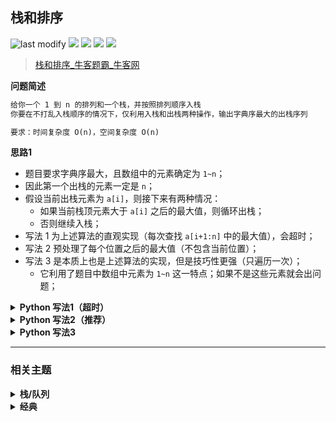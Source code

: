 ## 栈和排序
<!--START_SECTION:badge-->

![last modify](https://img.shields.io/static/v1?label=last%20modify&message=2025-07-08%2016%3A53%3A13&label_color=gray&color=thistle&style=flat-square)
[![](https://img.shields.io/static/v1?label=&message=%E4%B8%AD%E7%AD%89&label_color=gray&color=yellow&style=flat-square)](../../../README.md#中等)
[![](https://img.shields.io/static/v1?label=&message=%E7%89%9B%E5%AE%A2&label_color=gray&color=green&style=flat-square)](../../../README.md#牛客)
[![](https://img.shields.io/static/v1?label=&message=%E6%A0%88/%E9%98%9F%E5%88%97&label_color=gray&color=blue&style=flat-square)](../../../README.md#栈队列)
[![](https://img.shields.io/static/v1?label=&message=%E7%BB%8F%E5%85%B8&label_color=gray&color=blue&style=flat-square)](../../../README.md#经典)

<!--END_SECTION:badge-->
<!--info
tags: [栈, 经典]
source: 牛客
level: 中等
number: '0115'
name: 栈和排序
companies: []
-->

> [栈和排序_牛客题霸_牛客网](https://www.nowcoder.com/practice/95cb356556cf430f912e7bdf1bc2ec8f)

<summary><b>问题简述</b></summary>

```txt
给你一个 1 到 n 的排列和一个栈，并按照排列顺序入栈
你要在不打乱入栈顺序的情况下，仅利用入栈和出栈两种操作，输出字典序最大的出栈序列

要求：时间复杂度 O(n)，空间复杂度 O(n)
```

<!-- 
<details><summary><b>详细描述</b></summary>

```txt
```

</details>
-->

<!-- <div align="center"><img src="../../../_assets/xxx.png" height="300" /></div> -->

<summary><b>思路1</b></summary>

- 题目要求字典序最大，且数组中的元素确定为 `1~n`；
- 因此第一个出栈的元素一定是 `n`；
- 假设当前出栈元素为 `a[i]`，则接下来有两种情况：
    - 如果当前栈顶元素大于 `a[i]` 之后的最大值，则循环出栈；
    - 否则继续入栈；
- 写法 1 为上述算法的直观实现（每次查找 `a[i+1:n]` 中的最大值），会超时；
- 写法 2 预处理了每个位置之后的最大值（不包含当前位置）；
- 写法 3 是本质上也是上述算法的实现，但是技巧性更强（只遍历一次）；
    - 它利用了题目中数组中元素为 `1~n` 这一特点；如果不是这些元素就会出问题；


<details><summary><b>Python 写法1（超时）</b></summary>

```python
class Solution:
    def solve(self , a: List[int]) -> List[int]:
        
        n = len(a)
        
        s = []  # 模拟栈
        ret = []  # 保存答案
        for i in range(n):
            s.append(a[i])
            # 如果栈顶元素大于之后的最大值，就出栈，否则跳过
            while s and s[-1] >= (mx := max(a[i + 1:] + [float('-inf')])):  # 防止 max(空数组)
                ret.append(s.pop())
        
        while s:
            ret.append(s.pop())
        
        return ret
```

</details>


<details><summary><b>Python 写法2（推荐）</b></summary>

```python
class Solution:
    def solve(self , a: List[int]) -> List[int]:
        
        n = len(a)
        # 预处理：计算当前位置之后的最大值（不包括当前位置）
        book = [0] * n
        book[-1] = float('-inf')
        for i in range(n - 2, -1, -1):
            book[i] = max(book[i + 1], a[i + 1])
            # book[i] = max(book[i + 1], a[i])  # 这样写表示包括当前位置，err
        
        s = []  # 模拟栈
        ret = []  # 保存答案
        for i in range(n):
            s.append(a[i])
            while s and s[-1] >= book[i]:  # book[i] 表示 a[i] 之后的最大值
                ret.append(s.pop())
        
        while s:
            ret.append(s.pop())
        
        return ret
```

</details>

<details><summary><b>Python 写法3</b></summary>

```python
class Solution:
    def solve(self , a: List[int]) -> List[int]:
        
        ret = []  # 记录答案    
        s = []    # 模拟栈
        n = len(a)
        book = [0] * (n + 1)  # 记录已经出现过的元素
        
        for x in a:
            s.append(x)
            book[x] = 1
            while n and book[n]:
                n -= 1
            while s and n <= s[-1]:
                ret.append(s.pop())
        
        while s:
            ret.append(s.pop())
        return ret
            
```

</details>

<!--START_SECTION:relate-->

---

### 相关主题

<details><summary><b>栈/队列</b></summary>

> [[中等, 剑指Offer] 栈的压入、弹出序列 🔥](../../2021/11/剑指Offer_3100_中等_栈的压入、弹出序列.md)  
> [[中等, 剑指Offer] 队列的最大值](../01/剑指Offer_5902_中等_队列的最大值.md)  
> [[中等, 牛客] 按之字形顺序打印二叉树](../01/牛客_0014_中等_按之字形顺序打印二叉树.md)  
  > 
> [[困难, LeetCode] 最长有效括号 🔥](../10/LeetCode_0032_困难_最长有效括号.md)  
> [[困难, 牛客] 最长的括号子串](../03/牛客_0049_困难_最长的括号子串.md)  
  > 
> [[简单, LeetCode] 有效的括号 🔥](../03/LeetCode_0020_简单_有效的括号.md)  
> [[简单, 剑指Offer] 从尾到头打印链表](../../2021/11/剑指Offer_0600_简单_从尾到头打印链表.md)  
> [[简单, 剑指Offer] 包含min函数的栈](../../2021/11/剑指Offer_3000_简单_包含min函数的栈.md)  
> [[简单, 剑指Offer] 层序遍历二叉树](../../2021/11/剑指Offer_3201_简单_层序遍历二叉树.md)  
> [[简单, 剑指Offer] 层序遍历二叉树](../../2021/11/剑指Offer_3202_简单_层序遍历二叉树.md)  
> [[简单, 剑指Offer] 层序遍历二叉树（之字形遍历）](../../2021/11/剑指Offer_3203_简单_层序遍历二叉树（之字形遍历）.md)  
> [[简单, 剑指Offer] 用两个栈实现队列](../../2021/11/剑指Offer_0900_简单_用两个栈实现队列.md)  
> [[简单, 牛客] 包含min函数的栈](../04/牛客_0090_简单_包含min函数的栈.md)  
> [[简单, 牛客] 有效括号序列](../03/牛客_0052_简单_有效括号序列.md)  
> [[简单, 牛客] 用两个栈实现队列](../03/牛客_0076_简单_用两个栈实现队列.md)  
  > 

</details>
<details><summary><b>经典</b></summary>

> [[中等, LeetCode] 下一个排列 🔥](../10/LeetCode_0031_中等_下一个排列.md)  
> [[中等, LeetCode] 二叉树的完全性检验 🔥](../03/LeetCode_0958_中等_二叉树的完全性检验.md)  
> [[中等, LeetCode] 最长递增子序列 🔥](../06/LeetCode_0300_中等_最长递增子序列.md)  
> [[中等, 剑指Offer2] 整数除法 🔥](../09/剑指Offer2_001_中等_整数除法.md)  
> [[中等, 剑指Offer] 丑数 🔥](../../2021/12/剑指Offer_4900_中等_丑数.md)  
> [[中等, 剑指Offer] 二叉搜索树与双向链表 🔥](../../2021/12/剑指Offer_3600_中等_二叉搜索树与双向链表.md)  
> [[中等, 剑指Offer] 圆圈中最后剩下的数字（约瑟夫环问题） 🔥](../01/剑指Offer_6200_中等_圆圈中最后剩下的数字（约瑟夫环问题）.md)  
> [[中等, 剑指Offer] 复杂链表的复制（深拷贝） 🔥](../../2021/12/剑指Offer_3500_中等_复杂链表的复制（深拷贝）.md)  
> [[中等, 剑指Offer] 字符串的排列（全排列） 🔥](../../2021/12/剑指Offer_3800_中等_字符串的排列（全排列）.md)  
> [[中等, 剑指Offer] 把字符串转换成整数 🔥](../01/剑指Offer_6700_中等_把字符串转换成整数.md)  
> [[中等, 剑指Offer] 数值的整数次方（快速幂） 🔥](../../2021/11/剑指Offer_1600_中等_数值的整数次方（快速幂）.md)  
> [[中等, 剑指Offer] 栈的压入、弹出序列 🔥](../../2021/11/剑指Offer_3100_中等_栈的压入、弹出序列.md)  
> [[中等, 剑指Offer] 重建二叉树 🔥](../../2021/11/剑指Offer_0700_中等_重建二叉树.md)  
> [[中等, 剑指Offer] 顺时针打印矩阵（3种思路4个写法） 🔥](../../2021/11/剑指Offer_2900_中等_顺时针打印矩阵（3种思路4个写法）.md)  
> [[中等, 牛客] 01背包 🔥](牛客_0145_中等_01背包.md)  
> [[中等, 牛客] 丢棋子问题（鹰蛋问题） 🔥](../04/牛客_0087_中等_丢棋子问题（鹰蛋问题）.md)  
> [[中等, 牛客] 字符串的排列 🔥](牛客_0121_中等_字符串的排列.md)  
> [[中等, 牛客] 寻找峰值 🔥](../04/牛客_0107_中等_寻找峰值.md)  
> [[中等, 牛客] 岛屿数量 🔥](../04/牛客_0109_中等_岛屿数量.md)  
> [[中等, 牛客] 把字符串转换成整数(atoi) 🔥](../04/牛客_0100_中等_把字符串转换成整数(atoi).md)  
> [[中等, 牛客] 数组中只出现一次的两个数字 🔥](../03/牛客_0075_中等_数组中只出现一次的两个数字.md)  
> [[中等, 牛客] 最长公共子序列(二) 🔥](../04/牛客_0092_中等_最长公共子序列(二).md)  
> [[中等, 牛客] 汉诺塔问题 🔥](../03/牛客_0067_中等_汉诺塔问题.md)  
  > 
> [[困难, LeetCode] 编辑距离 🔥](../06/LeetCode_0072_困难_编辑距离.md)  
> [[困难, 剑指Offer] 数组中的逆序对 🔥](../01/剑指Offer_5100_困难_数组中的逆序对.md)  
> [[困难, 牛客] 接雨水问题 🔥](牛客_0128_困难_接雨水问题.md)  
> [[困难, 牛客] 设计LFU缓存结构 🔥](../04/牛客_0094_困难_设计LFU缓存结构.md)  
> [[困难, 牛客] 设计LRU缓存结构 🔥](../04/牛客_0093_困难_设计LRU缓存结构.md)  
  > 
> [[简单, LeetCode] 二叉树的最大深度 🔥](../07/LeetCode_0104_简单_二叉树的最大深度.md)  
> [[简单, LeetCode] 反转链表 🔥](../10/LeetCode_0206_简单_反转链表.md)  
> [[简单, 剑指Offer] 二叉搜索树的最近公共祖先 🔥](../01/剑指Offer_6801_简单_二叉搜索树的最近公共祖先.md)  
> [[简单, 剑指Offer] 反转链表 🔥](../../2021/11/剑指Offer_2400_简单_反转链表.md)  
> [[简单, 剑指Offer] 数组中出现次数超过一半的数字（摩尔投票） 🔥](../../2021/12/剑指Offer_3900_简单_数组中出现次数超过一半的数字（摩尔投票）.md)  
> [[简单, 剑指Offer] 最小的k个数（partition操作） 🔥](../../2021/12/剑指Offer_4000_简单_最小的k个数（partition操作）.md)  
> [[简单, 牛客] 二进制中1的个数 🔥](牛客_0120_简单_二进制中1的个数.md)  
> [[简单, 牛客] 单链表的排序 🔥](../03/牛客_0070_简单_单链表的排序.md)  
> [[简单, 牛客] 求平方根 🔥](../02/牛客_0032_简单_求平方根.md)  
  > 

</details>

<!--END_SECTION:relate-->